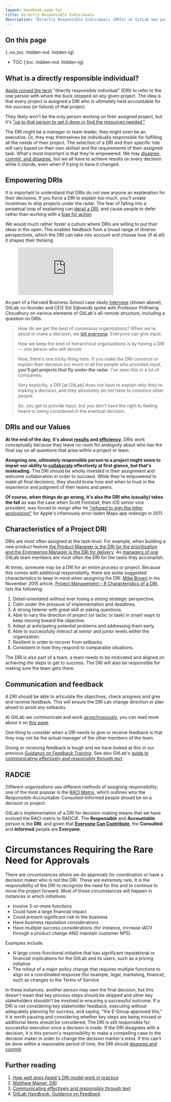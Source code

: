 ```yaml
---
layout: handbook-page-toc
title: Directly Responsible Individuals
description: "Directly Responsible Individuals (DRIs) at GitLab own particular projects, initiatives, or activity."
---
```


## On this page
{:.no_toc .hidden-md .hidden-lg}

- TOC
{:toc .hidden-md .hidden-lg}

## What is a directly responsible individual?

[Apple coined the term](http://fortune.com/2011/08/25/how-apple-works-inside-the-worlds-biggest-startup/) "directly responsible individual" (DRI) to refer to the one person with whom the buck stopped on any given project. 
The idea is that every project is assigned a DRI who is ultimately held accountable for the success (or failure) of that project.

They likely won't be the only person working on their assigned project, but it's ["up to that person to get it done or find the resources needed."](https://originalfuzz.com/blogs/magazine/83782148-the-directly-responsible-individual)

The DRI might be a manager or team leader, they might even be an executive. 
Or, they may themselves be individually responsible for fulfilling all the needs of their project. 
The selection of a DRI and their specific role will vary based on their own skillset and the requirements of their assigned task. 
What's most important is that they're empowered.
We may [disagree, commit, and disagree](/handbook/values/#disagree-commit-and-disagree), but we all have to achieve results on every decision while it stands, even when if trying to have it changed.

## Empowering DRIs

It is important to understand that DRIs do not owe anyone an explanation for their decisions. If you force a DRI to explain too much, you'll create incentives to ship projects under the radar. The fear of falling into a perpetual loop of explaining can [derail a DRI](/handbook/values/#five-dysfunctions), and cause people to defer rather than working with a [bias for action](/handbook/values/#bias-for-action).

We would much rather foster a culture where DRIs are willing to put their ideas in the open. This enables feedback from a broad range of diverse perspectives, which the DRI can take into account and choose how (if at all) it shapes their thinking.

<!-- blank line -->
<figure class="video_container">
  <iframe src="https://www.youtube.com/embed/jdN5mj5ieLk?start=1775" frameborder="0" allowfullscreen="true"> </iframe>
</figure>
<!-- blank line -->

As part of a Harvard Business School case study [interview](https://youtu.be/jdN5mj5ieLk) (shown above), GitLab co-founder and CEO Sid Sijbrandij spoke with Professor Prithwiraj Choudhury on various elements of GitLab's all-remote structure, including a question on DRIs.

> How do we get the best of consensus organizations? When we're about to make a decision, we [tell everyone](/handbook/communication/#making-a-companywide-announcement). Everyone can give input.
>
> How we keep the best of hierarchical organizations is by having a DRI — one person who will decide.
>
> Now, there's one tricky thing here. If you make the DRI convince or explain their decision too much to all the people who provided input, **you'll get projects that fly under the radar**. I've seen this in a lot of companies.
>
> Very explicitly, a DRI [at GitLab] does not have to explain why they're making a decision, and they absolutely do not have to convince other people. 
>
> So, you get to provide input, but you don't have the right to feeling heard or being considered in the eventual decision. 

## DRIs and our Values

**At the end of the day, it's about [results](/handbook/values/#results) and [efficiency](/handbook/values/#efficiency).** 
DRIs work conceptually because they leave no room for ambiguity about who has the final say on all questions that arise within a project or team.

**Assigning one, ultimately responsible person to a project might seem to impair our ability to [collaborate](/handbook/values/#collaboration) effectively at first glance, but that's misleading.** 
The DRI should be wholly invested in their assignment and welcome collaboration in order to succeed. 
While they're empowered to make all final decisions, they should know how and when to trust in the experience and judgment of their teams and peers.

**Of course, when things do go wrong, it's also the DRI who (usually) takes the fall** as was the case when Scott Forestall, then iOS senior vice president, was forced to resign after he ["refused to sign the letter apologizing"](http://fortune.com/2012/10/29/inside-apples-major-shakeup/) for Apple's infamously error-laden Maps app redesign in 2011.

## Characteristics of a Project DRI

DRIs are most often assigned at the task-level. For example, when building a new product feature [the Product Manager is the DRI for the prioritization and the Engineering Manager is the DRI for delivery](/handbook/product/product-processes/#working-with-your-group). As [managers of one](/handbook/values/#managers-of-one) GitLab team members are most often the DRI for the tasks they accomplish. 


At times, someone may be a DRI for an entire process or project. Because this comes with additional responsibility, there are some suggested characteristics to keep in mind when assigning the DRI. 
[Mike Brown](http://brainzooming.com/about-brainzooming/mike-brown/) in his November 2015 article, [Project Management – 8 Characteristics of a DRI](http://brainzooming.com/project-management-8-chracteristics-of-a-dri/25340/), lists the following:

1. Detail-orientated without ever losing a strong strategic perspective.
1. Calm under the pressure of implementation and deadlines.
1. A strong listener with great skill at asking questions.
1. Able to vary the direction of project (or tactic or task) in smart ways to keep moving toward the objective.
1. Adept at anticipating potential problems and addressing them early.
1. Able to successfully interact at senior and junior levels within the organization.
1. Resilient in order to recover from setbacks.
1. Consistent in how they respond to comparable situations.

The DRI is also part of a team, a team needs to be motivated and aligned on achieving the steps to get to success. 
The DRI will also be responsible for making sure the team gets there.

## Communication and feedback

A DRI should be able to articulate the objectives, check progress and give and receive feedback. 
This will ensure the DRI can change direction or plan ahead to avoid any setbacks.

At GitLab we communicate and work [asynchronously](/company/culture/all-remote/management/#asynchronous), you can read more about it on [this page](/handbook/communication/).

One thing to consider when a DRI needs to give or receive feedback is that they may not be the actual manager of the other members of the team. 

Giving or receiving feedback is tough and we have looked at this in our previous [Guidance on Feedback Training](/handbook/people-group/guidance-on-feedback/). See also GitLab's [guide to communicating effectively and responsibly through text](/company/culture/all-remote/effective-communication/). 

## RADCIE

Different organizations use different methods of assigning responsibility; one of the most popular is the [RACI Matrix](https://en.wikipedia.org/wiki/Responsibility_assignment_matrix), which outlines who the Responsible-Accountable-Consulted-Informed people should be on a decision or project.

GitLab's implementation of a DRI for decision-making means that we have evolved the RACI matrix to RADCIE. 
The **Responsible** and **Accountable** person is the **DRI**, and given that **[Everyone Can Contribute](/company/mission/#mission)**, the **Consulted** and **Informed** people are **Everyone**.

# Circumstances Requiring the Rare Need for Approvals

There are circumstances where we do approvals for coordination or have a decision maker who is not the DRI. These are extremely rare. It is the responsibility of the DRI to recognize the need for this and to continue to move the project forward. Most of these circumstances will happen in instances in which initiatives:

- Involve 3-or-more functions
- Could have a large financial impact
- Could present significant risk to the business
- Have business reputation considerations
- Have multiple success considerations (for instance, increase iACV through a product change AND maintain customer NPS)

Examples include:

- A large cross-functional initiative that has significant reputational or financial implications for the GitLab and its users, such as a pricing initiative
- The rollout of a major policy change that requires multiple functions to align on a coordinated response (for example, legal, marketing, finance), such as changes to the Terms of Service

In these instances, another person may own the final decision, but this doesn't mean that key process steps should be skipped and other key stakeholders shouldn't be involved in ensuring a successful outcome. If a DRI is not considering key stakeholder feedback, executing without adequately planning for success, and saying, "the E-Group approved this," it is worth pausing and considering whether key steps are being missed or additional items should be considered. The DRI is still responsible for successful execution once a decision is made. If the DRI disagrees with a decision, it is this person's responsibility to make a compelling case to the decision maker in order to change the decision marker's mind. If this can't be done within a reasonable period of time, the DRI should [disagree and commit](/handbook/values/#transparency-competency). 

## Further reading

1. [How well does Apple's DRI model work in practice](https://www.forbes.com/sites/quora/2012/10/02/how-well-does-apples-directly-responsible-individual-dri-model-work-in-practice/#4d83402d194c)
1. [Matthew Mamet, DRI](https://medium.com/@mmamet/directly-responsible-individuals-f5009f465da4)
1. [Communicating effectively and responsibly through text](/company/culture/all-remote/effective-communication/)
1. [GitLab Handbook, Guidance on Feedback](/handbook/people-group/guidance-on-feedback/)

